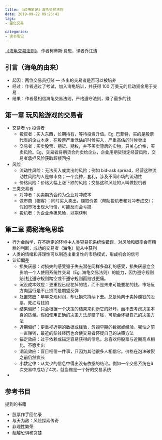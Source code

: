 ```yaml
---
title: 【读书笔记】海龟交易法则
date: 2019-09-22 09:25:41
tags:
- 量化交易

categories:
- 读书笔记
---
```


[《海龟交易法则》](https://book.douban.com/subject/24325274/)，作者柯蒂斯·费思，译者乔江涛

<!-- More -->

## 引言（海龟的由来）
- 起因：两位交易员打赌 — 杰出的交易者是否可以被培养
- 经过：作者通过了考试，加入海龟培训，并获得 100 万美元的启动资金用于交易
- 结果：作者最相信海龟交易法则，严格遵守法则，赚了最多的钱

## 第一章 玩风险游戏的交易者
- 交易者 vs 投资者
  - 投资者：买入东西，长期持有，等待投资升值。Eg, 巴菲特，买的是股票代表的企业本身，在股票严重低估的时候买入，严重高估的时候卖出
  - 交易者：买卖股票、期货、期权，并不买卖背后的实物，只关心价格，买卖风险。Eg，交易者将期货合约卖给企业，企业用期货锁定经营风险，交易者承担风险获取超额回报
- 风险
  - 流动性风险：无法买入或卖出的风险；例如 bid-ask spread，经营这种流动性风险的人是做市商；一个变种，套利，涉及不同市场的流动性
  - 价格风险：价格大幅上涨下跌的风险；交易这种风险的人叫做投机者
- 三类交易者
  - 对冲者：买卖期货合约为企业对冲成本
  - 做市商（帽客）：同时买入卖出，赚取价差（帮助投机者和对冲者成交）；假如市场出现大行情，可能反而会亏损
  - 投机者：为企业承担风险，以期获利

## 第二章 揭秘海龟思维

- 行为金融学，在不确定的环境中人类容易犯系统性错误，对风险和概率会有糟糕的判断，成功的交易者（海龟）能从中获利
- 人类的情绪和非理性可以制造出重复性的市场模式，形成机会的信号
- 认知偏差
  - 损失厌恶：对损失的感受强于失去潜在同样多盈利的感受，损失厌恶症会影响一个人使用系统性交易（Eg, 海龟交易法则）的能力，因为遵守规则赔钱比遵守规则踏空或不遵守规则而赔钱更痛。
  - 沉没成本效应：更重视已经花掉的钱，而不是未来可能要花的钱。市场反方向运行是不止损而是期望反弹
  - 处置效应：早早兑现利润，却让损失持续下去。总是倾向于卖掉赚钱的股票，死扛亏钱的
  - 结果偏好：只会根据一个决策的结果来判断它的好坏，而不去考虑决策本身的质量。假如使用正确的决策方法却赔了钱，可能会怀疑自己的决策方法
  - 近期偏好：更重视近期的数据或经验，忽视早期的数据或经验。哪怕之前一直赚钱，最近的赔钱经历也会使交易者怀疑自己的决策方法
  - 锚定效应：过于依赖或锚定容易获得的信息。总喜欢将股票与近期高点相比，不愿卖出
  - 潮流效应：盲目相信一件事，只因为其他很多人相信它。价格在泡沫破裂之前仍然疯长
  - 小数定律：从太少的信息中得出没有依据的结论。例如一个交易系统在6次交易中成功了4次，就当做是一个好的交易系统
- 

## 参考书目

提到的书籍

- 股票作手回忆录
- 与天为敌：风险探索传奇
- 非理性繁荣
- 超越恐惧和贪婪